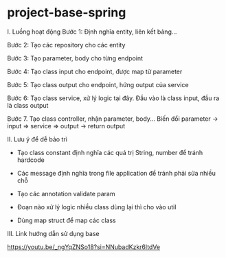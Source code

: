 # project-base-spring
I. Luồng hoạt động
Bước 1: Định nghĩa entity, liên kết bảng...

Bước 2: Tạo các repository cho các entity

Bước 3: Tạo parameter, body cho từng endpoint

Bước 4: Tạo class input cho endpoint, được map từ parameter

Bước 5: Tạo class output cho endpoint, hứng output của service

Bước 6: Tạo class service, xử lý logic tại đây. Đầu vào là class input, đầu ra là class output

Bước 7. Tạo class controller, nhận parameter, body... Biến đổi parameter -> input => service => output -> return output

II. Lưu ý để dễ bảo trì
- Tạo class constant định nghĩa các quá trị String, number để tránh hardcode

- Các message định nghĩa trong file application để tránh phải sửa nhiều chỗ

- Tạo các annotation validate param

- Đoạn nào xử lý logic nhiều class dùng lại thì cho vào util

- Dùng map struct để map các class

III. Link hướng dẫn sử dụng base

https://youtu.be/_ngYqZNSo18?si=NNubadKzkr6ltdVe

